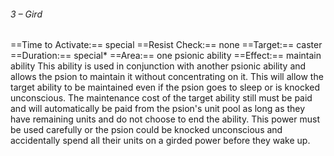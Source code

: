 ###### 3 – Gird
==Time to Activate:== special
==Resist Check:== none
==Target:== caster
==Duration:== special*
==Area:== one psionic ability
==Effect:== maintain ability
This ability is used in conjunction with another psionic ability and allows the psion to maintain it without concentrating on it. This will allow the target ability to be maintained even if the psion goes to sleep or is knocked unconscious. The maintenance cost of the target ability still must be paid and will automatically be paid from the psion's unit pool as long as they have remaining units and do not choose to end the ability. This power must be used carefully or the psion could be knocked unconscious and accidentally spend all their units on a girded power before they wake up.
